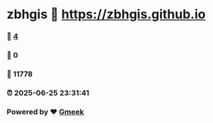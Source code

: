 # zbhgis :link: https://zbhgis.github.io 
### :page_facing_up: [4](https://zbhgis.github.io/tag.html) 
### :speech_balloon: 0 
### :hibiscus: 11778 
### :alarm_clock: 2025-06-25 23:31:41 
### Powered by :heart: [Gmeek](https://github.com/Meekdai/Gmeek)
